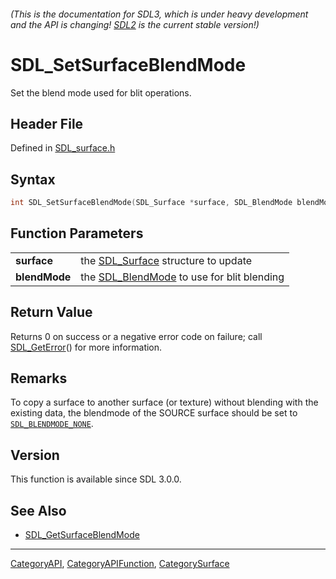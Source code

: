 ###### (This is the documentation for SDL3, which is under heavy development and the API is changing! [SDL2](https://wiki.libsdl.org/SDL2/) is the current stable version!)
# SDL_SetSurfaceBlendMode

Set the blend mode used for blit operations.

## Header File

Defined in [SDL_surface.h](https://github.com/libsdl-org/SDL/blob/main/include/SDL3/SDL_surface.h)

## Syntax

```c
int SDL_SetSurfaceBlendMode(SDL_Surface *surface, SDL_BlendMode blendMode);

```

## Function Parameters

|                   |                                                             |
| ----------------- | ----------------------------------------------------------- |
| **surface**       | the [SDL_Surface](SDL_Surface) structure to update          |
| **blendMode**     | the [SDL_BlendMode](SDL_BlendMode) to use for blit blending |

## Return Value

Returns 0 on success or a negative error code on failure; call
[SDL_GetError](SDL_GetError)() for more information.

## Remarks

To copy a surface to another surface (or texture) without blending with the
existing data, the blendmode of the SOURCE surface should be set to
[`SDL_BLENDMODE_NONE`](SDL_BLENDMODE_NONE).

## Version

This function is available since SDL 3.0.0.

## See Also

* [SDL_GetSurfaceBlendMode](SDL_GetSurfaceBlendMode)

----
[CategoryAPI](CategoryAPI), [CategoryAPIFunction](CategoryAPIFunction), [CategorySurface](CategorySurface)


